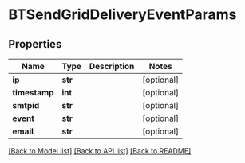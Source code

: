 # BTSendGridDeliveryEventParams

## Properties
Name | Type | Description | Notes
------------ | ------------- | ------------- | -------------
**ip** | **str** |  | [optional] 
**timestamp** | **int** |  | [optional] 
**smtpid** | **str** |  | [optional] 
**event** | **str** |  | [optional] 
**email** | **str** |  | [optional] 

[[Back to Model list]](../README.md#documentation-for-models) [[Back to API list]](../README.md#documentation-for-api-endpoints) [[Back to README]](../README.md)


